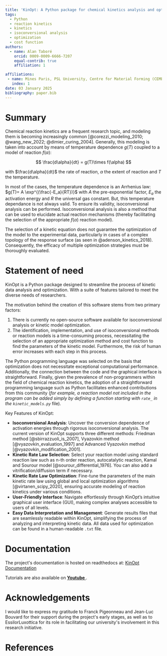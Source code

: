 ```yaml
---
title: 'KinOpt: A Python package for chemical kinetics analysis and optimization'
tags:
  - Python
  - reaction kinetics
  - kinetics
  - isoconversional analysis
  - optimization
  - cost function
authors:
  - name: Alan Taboré
    orcid: 0009-0009-6666-7207
    equal-contrib: true
    affiliation: 1 

affiliations:
 - name: Mines Paris, PSL University, Centre for Material Forming (CEMEF), UMR CNRS 7635, 06904 Sophia Antipolis, France
   index: 1
date: 03 January 2025
bibliography: paper.bib
---
```


# Summary

Chemical reaction kinetics are a frequent research topic, and modeling them is becoming increasingly common [@corezzi_modeling_2010; @wang_new_2022; @dimier_curing_2004]. Generally, this modeling is taken into account by means of temperature dependence $g(T)$ coupled to a model of reaction $f(\alpha)$:

$$ \frac{d\alpha}{dt} = g(T)\times f(\alpha) $$

with $\frac{d\alpha}{dt}$ the rate of reaction, $\alpha$ the extent of reaction and $T$ the temperature.

In most of the cases, the temperature dependence is an Arrhenius law: $g(T)= A  \exp^{(\frac{-E_a}{RT})}$ with $A$ the pre-exponential factor, $E_a$ the activation energy and $R$ the universal gas constant. But, this temperature dependance is not always valid. To ensure its validity, isoconversional analysis can be performed. Isoconversional analysis is also a method that can be used to elucidate actual reaction mechanisms (thereby facilitating the selection of the appropriate $f(\alpha)$ reaction model).

The selection of a kinetic equation does not guarantee the optimization of the model to the experimental data, particularly in cases of a complex topology of the response surface (as seen in @adenson_kinetics_2018). Consequently, the efficacy of multiple optimization strategies must be thoroughly evaluated.

# Statement of need

KinOpt is a Python package designed to streamline the process of kinetic data analysis and optimization. With a suite of features tailored to meet the diverse needs of researchers. 

The motivation behind the creation of this software stems from two primary factors: 
1. There is currently no open-source software available for isoconversional analysis or kinetic model optimization. 
2. The identification, implementation, and use of isoconversional methods or reaction models is a time-consuming process, necessitating the selection of an appropriate optimization method and cost function to find the parameters of the kinetic model. Furthermore, the risk of human error increases with each step in this process.

The Python programming language was selected on the basis that optimization does not necessitate exceptional computational performance. Additionally, the connection between the code and the graphical interface is straightforward. Finally, given the prevalence of non-programmers within the field of chemical reaction kinetics, the adoption of a straightforward programming language such as Python facilitates enhanced contributions from this community (*for example, a reaction model not included in the program can be added simply by defining a function starting with `rate_` in the `kinetic_models.py`* file).

Key Features of KinOpt:
- **Isoconversional Analysis**: Uncover the conversion dependence of activation energies through rigorous isoconversional analysis. The current version of KinOpt supports three different methods: Friedman method [@sbirrazzuoli_is_2007], Vyazovkin method [@vyazovkin_evaluation_1997] and Advanced Vyazovkin method [@vyazovkin_modification_2001].
- **Kinetic Rate Law Selection**: Select your reaction model using standard reaction law such as n-th order reaction, autocatalytic reaction, Kamal and Sourour model [@sourour_differential_1976]. You can also add a vitrification/diffusion term  if necessary.
- **Kinetic Rate Law Optimization**: Fine-tune the parameters of the main kinetic rate law using global and local optimization algorithms [@virtanen_scipy_2020], ensuring accurate modeling of reaction kinetics under various conditions.
- **User-Friendly Interface**: Navigate effortlessly through KinOpt’s intuitive graphical user interface (GUI), making complex analyses accessible to users of all levels.
- **Easy Data Interpretation and Management**: Generate results files that are seamlessly readable within KinOpt, simplifying the process of analyzing and interpreting kinetic data. All data used for optimization can be found in a human-readable `.txt` file.

# Documentation

The project's documentation is hosted on readthedocs at: [KinOpt Documentation](https://kinopt.readthedocs.io/en/latest/index.html)

Tutorials are also available on **[Youtube ](https://youtube.com/playlist?list=PLxgAQK6NxsvJIZDw5gI6Xi16PfxUrXFI0&si=ICWPLX2gbCdEuDp9)**.


# Acknowledgements

I would like to express my gratitude to Franck Pigeonneau and Jean-Luc Bouvard for their support during the project's early stages, as well as to EssilorLuxottica for its role in facilitating our university's involvement in this research initiative.

# References
